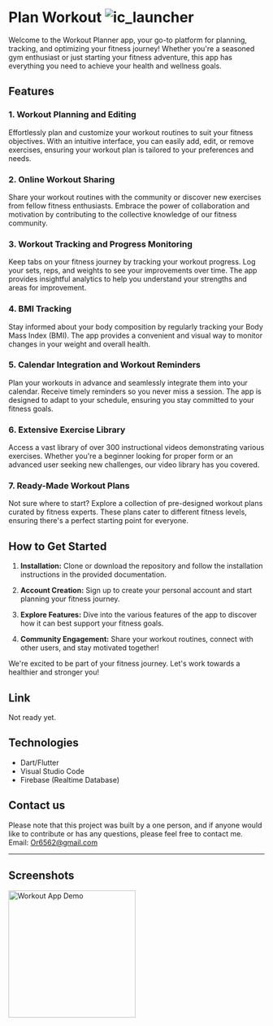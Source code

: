 # **Plan Workout** ![ic_launcher](https://github.com/OrHava/plan_workout/assets/116579286/387f49cb-bd80-4c92-ae43-eb3ee865a237)
Welcome to the Workout Planner app, your go-to platform for planning, tracking, and optimizing your fitness journey! Whether you're a seasoned gym enthusiast or just starting your fitness adventure, this app has everything you need to achieve your health and wellness goals.

## Features

### 1. **Workout Planning and Editing**

Effortlessly plan and customize your workout routines to suit your fitness objectives. With an intuitive interface, you can easily add, edit, or remove exercises, ensuring your workout plan is tailored to your preferences and needs.

### 2. **Online Workout Sharing**

Share your workout routines with the community or discover new exercises from fellow fitness enthusiasts. Embrace the power of collaboration and motivation by contributing to the collective knowledge of our fitness community.

### 3. **Workout Tracking and Progress Monitoring**

Keep tabs on your fitness journey by tracking your workout progress. Log your sets, reps, and weights to see your improvements over time. The app provides insightful analytics to help you understand your strengths and areas for improvement.

### 4. **BMI Tracking**

Stay informed about your body composition by regularly tracking your Body Mass Index (BMI). The app provides a convenient and visual way to monitor changes in your weight and overall health.

### 5. **Calendar Integration and Workout Reminders**

Plan your workouts in advance and seamlessly integrate them into your calendar. Receive timely reminders so you never miss a session. The app is designed to adapt to your schedule, ensuring you stay committed to your fitness goals.

### 6. **Extensive Exercise Library**

Access a vast library of over 300 instructional videos demonstrating various exercises. Whether you're a beginner looking for proper form or an advanced user seeking new challenges, our video library has you covered.

### 7. **Ready-Made Workout Plans**

Not sure where to start? Explore a collection of pre-designed workout plans curated by fitness experts. These plans cater to different fitness levels, ensuring there's a perfect starting point for everyone.

## How to Get Started

1. **Installation:** Clone or download the repository and follow the installation instructions in the provided documentation.

2. **Account Creation:** Sign up to create your personal account and start planning your fitness journey.

3. **Explore Features:** Dive into the various features of the app to discover how it can best support your fitness goals.

4. **Community Engagement:** Share your workout routines, connect with other users, and stay motivated together!

We're excited to be part of your fitness journey. Let's work towards a healthier and stronger you!

## Link
Not ready yet.

##  Technologies
- Dart/Flutter
- Visual Studio Code
- Firebase (Realtime Database)



## Contact us
Please note that this project was built by a one person, and if anyone would like to contribute or has any questions, please feel free to contact me. 
Email: Or6562@gmail.com


------------
## Screenshots
<img src="https://i.imgur.com/z0gyO0m.gif" alt="Workout App Demo" style="width: 250px;"/>
